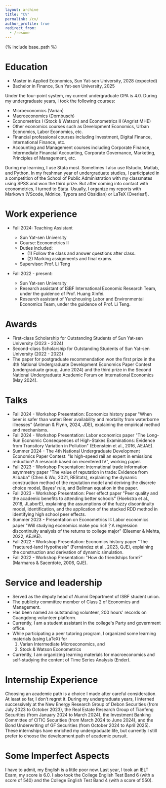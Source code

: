 ```yaml
---
layout: archive
title: "CV"
permalink: /cv/
author_profile: true
redirect_from:
  - /resume
---
```


{% include base_path %}

Education
======
* Master in Applied Economics, Sun Yat-sen University, 2028 (expected)
* Bachelor in Finance, Sun Yat-sen University, 2025

Under the four-point system, my current undergraduate GPA is 4.0. During my undergraduate years, I took the following courses:
* Microeconomics (Varian)
* Macroeconomics (Dornbusch)
* Econometrics I (Stock & Watson) and Econometrics II (Angrist MHE) 
* Other economics courses such as Development Economics, Urban Economics, Labor Economics, etc.
* Financial professional courses including Investment, Digital Finance, International Finance, etc.
* Accounting and Management courses including Corporate Finance, Intermediate Financial Accounting, Corporate Governance, Marketing, Principles of Management, etc.

During my learning, I use Stata most. Sometimes I also use Rstudio, Matlab, and Python.
In my freshman year of undergraduate studies, I participated in a competition of the School of Public Administration with my classmates using SPSS and won the third prize. But after coming into contact with econometrics, I turned to Stata.
Usually, I organize my reports with Markown (VScode, Mdnice, Typora and Obsidian) or LaTeX (Overleaf). 

Work experience
======
* Fall 2024: Teaching Assistant
  * Sun Yat-sen University
  * Course: Econometrics II
  * Duties included:
    - (1) Follow the class and answer questions after class.
    - (2) Marking assignments and final exams.
  * Supervisor: Prof. Li Teng

* Fall 2022 - present:
  * Sun Yat-sen University
  * Research assistant of ISBF International Economic Research Team, under the guidence of Prof. Huang Xinfei.
  * Research assistant of Yunzhouxing Labor and Environmental Economics Team, under the guidence of Prof. Li Teng.

Awards
=====
* First-class Scholarship for Outstanding Students of Sun Yat-sen University (2023 - 2024)
* Second-class Scholarship for Outstanding Students of Sun Yat-sen University (2022 - 2023)
* The paper for postgraduate recommendation won the first prize in the 4th National Undergraduate Development Economics Paper Contest (undergraduate group, June 2024) and the third prize in the Second National Undergraduate Academic Forum on International Economics (May 2024).

Talks
======
* Fall 2024 - Workshop Presentation: Economics history paper "When beer is safer than water: Beer availability and mortality from waterborne illnesses" (Antman & Flynn, 2024, JDE), explaining the empirical method and mechanisms.
* Fall 2024 - Workshop Presentation: Labor economics paper "The Long-Run Economic Consequences of High-Stakes Examinations: Evidence from Transitory Variation in Pollution" (Ebenstein et al., 2016, AEJAE).
* Summer 2024 - The 4th National Undergraduate Development Economics Paper Contest: "Is high-speed rail an expert in emissions reduction? A research based on recentered IV", working paper.
* Fall 2023 - Workshop Presentation: International trade information asymmetry paper "The value of reputation in trade: Evidence from Alibaba" (Chen & Wu, 2021, REStats), explaining the dynamic construction method of the reputation model and deriving the discrete choice model, Bayes' rule, and Bellman equation in the paper.
* Fall 2023 - Workshop Presentation: Peer effect paper "Peer quality and the academic benefits to attending better schools" (Hoekstra et al., 2018, JLaborE), explaining the assumptions of the fuzzy discontinuity model, identification, and the application of the stacked RDD method in identifying high school peer effects.
* Summer 2023 - Presentation on Econometrics II: Labor economics paper "Will studying economics make you rich？A regression discontinuity analysis of the returns to college major" (Bleemer & Mehta, 2022, AEJAE). 
* Fall 2022 - Workshop Presentation: Economics history paper "The Fractured-land Hypothesis" (Fernández et al., 2023, QJE), explaining the construction and derivation of dynamic simulation.
* Fall 2022 - Workshop Presentation: "How do friendships form?" (Marmaros & Sacerdote, 2006, QJE).

Service and leadership
======
* Served as the deputy head of Alumni Department of ISBF student union. 
* The publicity committee member of Class 2 of Economics and Management.
* Has been named an outstanding volunteer, 200 hours' records on Guangdong volunteer platform.
* Currently, I am a student assistant in the college's Party and government office.
* While participating a peer tutoring program, I organized some learning materials (using LaTeX) for
    1.  Varian Intermediate Microeconomics, and
    2.  Stock & Watson Econometrics
* Currently, I am organizing learning materials for macroeconomics and self-studying the content of Time Series Analysis (Ender).

Internship Experience
======
Choosing an academic path is a choice I made after careful consideration. At least so far, I don’t regret it. During my undergraduate years, I interned successively at the New Energy Research Group of Debon Securities (from July 2023 to October 2023), the Real Estate Research Group of Tianfeng Securities (from January 2024 to March 2024), the Investment Banking Committee of CITIC Securities (from March 2024 to June 2024), and the Bond Underwriting of GF Securities (from October 2024 to April 2025). These internships have enriched my undergraduate life, but currently I still prefer to choose the development path of academic pursuit.

Some Imperfect Aspects
========
I have to admit, my English is a little poor now. Last year, I took an IELT Exam, my score is 6.0. I also took the College English Test Band 6 (with a score of 540) and the College English Test Band 4 (with a score of 550).
